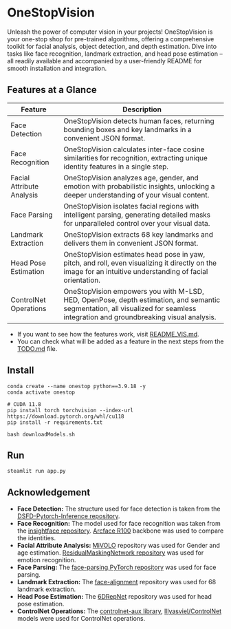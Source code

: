 # OneStopVision
Unleash the power of computer vision in your projects!  OneStopVision is your one-stop shop for pre-trained algorithms, offering a comprehensive toolkit for facial analysis, object detection, and depth estimation. Dive into tasks like face recognition, landmark extraction, and head pose estimation – all readily available and accompanied by a user-friendly README for smooth installation and integration.

## Features at a Glance
| Feature | Description |
| ------- | ----------- |
| Face Detection | OneStopVision detects human faces, returning bounding boxes and key landmarks in a convenient JSON format. |
| Face Recognition | OneStopVision calculates inter-face cosine similarities for recognition, extracting unique identity features in a single step. |
| Facial Attribute Analysis | OneStopVision analyzes age, gender, and emotion with probabilistic insights, unlocking a deeper understanding of your visual content. |
| Face Parsing | OneStopVision isolates facial regions with intelligent parsing, generating detailed masks for unparalleled control over your visual data. |
| Landmark Extraction | OneStopVision extracts 68 key landmarks and delivers them in convenient JSON format. |
| Head Pose Estimation | OneStopVision estimates head pose in yaw, pitch, and roll, even visualizing it directly on the image for an intuitive understanding of facial orientation. |
| ControlNet Operations | OneStopVision empowers you with M-LSD, HED, OpenPose, depth estimation, and semantic segmentation, all visualized for seamless integration and groundbreaking visual analysis. |

- If you want to see how the features work, visit [README_VIS.md](README_VIS.md).
- You can check what will be added as a feature in the next steps from the [TODO.md](TODO.md) file.

## Install
```
conda create --name onestop python==3.9.18 -y
conda activate onestop

# CUDA 11.8
pip install torch torchvision --index-url https://download.pytorch.org/whl/cu118
pip install -r requirements.txt

bash downloadModels.sh
```

## Run
```
steamlit run app.py
```

## Acknowledgement
- **Face Detection:** The structure used for face detection is taken from the [DSFD-Pytorch-Inference repository](https://github.com/hukkelas/DSFD-Pytorch-Inference).
- **Face Recognition:** The model used for face recognition was taken from the [insightface repository](https://github.com/deepinsight/insightface). [Arcface R100](https://arxiv.org/abs/1801.07698) backbone was used to compare the identities.
- **Facial Attribute Analysis:** [MiVOLO](https://github.com/wildchlamydia/mivolo) repository was used for Gender and age estimation. [ResidualMaskingNetwork repository](https://github.com/phamquiluan/ResidualMaskingNetwork) was used for emotion recognition.
- **Face Parsing:** The [face-parsing.PyTorch repository](https://github.com/zllrunning/face-parsing.PyTorch) was used for face parsing.
- **Landmark Extraction:** The [face-alignment](https://github.com/1adrianb/face-alignment) repository was used for 68 landmark extraction.
- **Head Pose Estimation:** The [6DRepNet](https://github.com/thohemp/6DRepNet) repository was used for head pose estimation.
- **ControlNet Operations:** The [controlnet-aux library](https://github.com/huggingface/controlnet_aux), [lllyasviel/ControlNet](https://huggingface.co/lllyasviel/ControlNet) models were used for ControlNet operations.